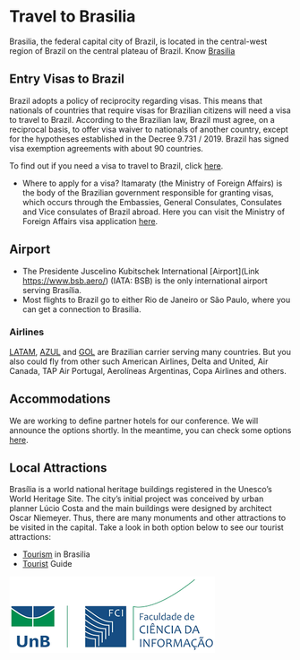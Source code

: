 
# Travel to Brasilia
Brasilia, the federal capital city of Brazil, is located in the central-west region of Brazil on the central plateau of Brazil. Know [Brasilia](https://www.turismo.df.gov.br/wp-conteudo/uploads/2017/12/Guia-Roteiros-Brasilia-Ingles.pdf)

## Entry Visas to Brazil
Brazil adopts a policy of reciprocity regarding visas. This means that nationals of countries that require visas for Brazilian citizens will need a visa to travel to Brazil. According to the Brazilian law, Brazil must agree, on a reciprocal basis, to offer visa waiver to nationals of another country, except for the hypotheses established in the Decree 9.731 / 2019. Brazil has signed visa exemption agreements with about 90 countries.

To find out if you need a visa to travel to Brazil, click [here](https://www.gov.br/mre/pt-br/assuntos/portal-consular/arquivos/arquivos-qgrv/qgrv-simples-ing-30sep22.pdf).

* Where to apply for a visa?
Itamaraty (the Ministry of Foreign Affairs) is the body of the Brazilian government responsible for granting visas, which occurs through the Embassies, General Consulates, Consulates and Vice consulates of Brazil abroad. Here you can visit the Ministry of Foreign Affairs visa application [here](https://formulario-mre.serpro.gov.br/sci/pages/web/ui/#/instrucoes-iniciais-visto). 

## Airport 
* The Presidente Juscelino Kubitschek International [Airport](Link https://www.bsb.aero/) (IATA: BSB) is the only international airport serving Brasília. 
* Most flights to Brazil go to either Rio de Janeiro or São Paulo, where you can get a connection to Brasilia.

### Airlines
[LATAM](https://www.latamairlines.com/us/en), [AZUL](https://www.voeazul.com.br/mobile/en/home) and [GOL](https://www.voegol.com.br/en-us) are Brazilian carrier serving many countries.
But you also could fly from other such American Airlines, Delta and United, Air Canada, TAP Air Portugal, Aerolíneas Argentinas, Copa Airlines and others.

## Accommodations
We are working to define partner hotels for our conference. We will announce the options shortly.
In the meantime, you can check some options [here](https://www.decolar.com/accommodations/results/CIT_926/2023-08-27/2023-09-02/1?from=SB2&facet=city&searchId=98a0f73b-6983-421c-9d74-3282ea878860&accommodation_type=hotel&sorting=stars_descending&currency=USD).

## Local Attractions
Brasília is a world national heritage buildings registered in the Unesco’s World Heritage Site. The city’s initial project was conceived by urban planner Lúcio Costa and the main buildings were designed by architect Oscar Niemeyer. Thus, there are many monuments and other attractions to be visited in the capital.
Take a look in both option below to see our tourist attractions:  
* [Tourism](https://www.df.gov.br/sightseeing-tour-in-brasilia/) in Brasilia  
* [Tourist](https://www.turismo.df.gov.br/wp-conteudo/uploads/2017/12/Guia-Roteiros-Brasilia-Ingles.pdf) Guide  

![UnB](./images/unb_fci_extenso_logo.png) 